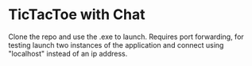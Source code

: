 # TicTacToe with Chat
Clone the repo and use the .exe to launch.
Requires port forwarding, for testing launch two instances of the application and connect using "localhost" instead of an ip address.
